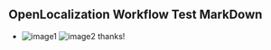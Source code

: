 ## OpenLocalization Workflow Test MarkDown
* ![image1](.\4743880d-d96c-44d3-be38-e713b689ba74.png)   ![image2](.\f886003a-cb7e-405e-b422-5a370cbf8112.png) 
thanks!